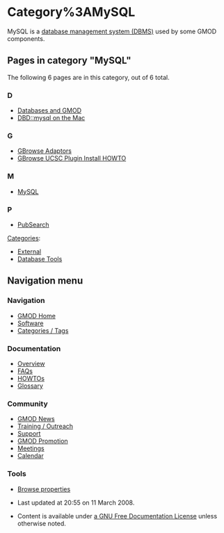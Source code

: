 



<span id="top"></span>




# <span dir="auto">Category%3AMySQL</span>









MySQL is a [database management system
(DBMS)](Glossary#Database_Management_System "Glossary") used by some
GMOD components.


## Pages in category "MySQL"

The following 6 pages are in this category, out of 6 total.



### D

- [Databases and GMOD](Databases_and_GMOD "Databases and GMOD")
- [DBD::mysql on the Mac](DBD%3A%3Amysql_on_the_Mac "DBD::mysql on the Mac")

### G

- [GBrowse Adaptors](GBrowse_Adaptors "GBrowse Adaptors")
- [GBrowse UCSC Plugin Install
  HOWTO](GBrowse_UCSC_Plugin_Install_HOWTO "GBrowse UCSC Plugin Install HOWTO")

### M

- [MySQL](MySQL "MySQL")

### P

- [PubSearch](PubSearch "PubSearch")







[Categories](Special%3ACategories "Special%3ACategories"):

- [External](Category%3AExternal "Category%3AExternal")
- [Database Tools](Category%3ADatabase_Tools "Category%3ADatabase Tools")






## Navigation menu









### Navigation



- <span id="n-GMOD-Home">[GMOD Home](Main_Page)</span>
- <span id="n-Software">[Software](GMOD_Components)</span>
- <span id="n-Categories-.2F-Tags">[Categories /
  Tags](Categories)</span>




### Documentation



- <span id="n-Overview">[Overview](Overview)</span>
- <span id="n-FAQs">[FAQs](Category%3AFAQ)</span>
- <span id="n-HOWTOs">[HOWTOs](Category%3AHOWTO)</span>
- <span id="n-Glossary">[Glossary](Glossary)</span>




### Community



- <span id="n-GMOD-News">[GMOD News](GMOD_News)</span>
- <span id="n-Training-.2F-Outreach">[Training /
  Outreach](Training_and_Outreach)</span>
- <span id="n-Support">[Support](Support)</span>
- <span id="n-GMOD-Promotion">[GMOD Promotion](GMOD_Promotion)</span>
- <span id="n-Meetings">[Meetings](Meetings)</span>
- <span id="n-Calendar">[Calendar](Calendar)</span>




### Tools

- <span id="t-smwbrowselink"><a href="Special%3ABrowse/Category%3AMySQL" rel="smw-browse">Browse
  properties</a></span>



- <span id="footer-info-lastmod">Last updated at 20:55 on 11 March
  2008.</span>
<!-- - <span id="footer-info-viewcount">17,383 page views.</span> -->
- <span id="footer-info-copyright">Content is available under
  <a href="http://www.gnu.org/licenses/fdl-1.3.html" class="external"
  rel="nofollow">a GNU Free Documentation License</a> unless otherwise
  noted.</span>

<!-- -->



<!-- -->




